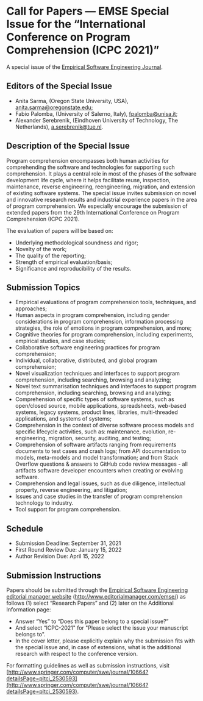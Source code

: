 # Call for Papers — EMSE Special Issue for the “International Conference on Program Comprehension (ICPC 2021)”

A special issue of the [Empirical Software Engineering Journal](http://www.springer.com/computer/swe/journal/10664).

## Editors of the Special Issue

- Anita Sarma, (Oregon State University, USA), anita.sarma@oregonstate.edu;
- Fabio Palomba, (University of Salerno, Italy), fpalomba@unisa.it;
- Alexander Serebrenik, (Eindhoven University of Technology, The Netherlands), a.serebrenik@tue.nl.

## Description of the Special Issue
Program comprehension encompasses both human activities for comprehending the software and technologies for supporting such comprehension. It plays a central role in most of the phases of the software development life cycle, where it helps facilitate reuse, inspection, maintenance, reverse engineering, reengineering, migration, and extension of existing software systems. The special issue invites submission on novel and innovative research results and industrial experience papers in the area of program comprehension. We especially encourage the submission of extended papers from the 29th International Conference on Program Comprehension (ICPC 2021). 

The evaluation of papers will be based on:
- Underlying methodological soundness and rigor;
- Novelty of the work;
- The quality of the reporting;
- Strength of empirical evaluation/basis;
- Significance and reproducibility of the results.

## Submission Topics
- Empirical evaluations of program comprehension tools, techniques, and approaches;
- Human aspects in program comprehension, including gender considerations in program comprehension, information processing strategies, the role of emotions in program comprehension, and more;
- Cognitive theories for program comprehension, including experiments, empirical studies, and case studies;
- Collaborative software engineering practices for program comprehension;
- Individual, collaborative, distributed, and global program comprehension;
- Novel visualization techniques and interfaces to support program comprehension, including searching, browsing and analyzing;
- Novel text summarisation techniques and interfaces to support program comprehension, including searching, browsing and analyzing;
- Comprehension of specific types of software systems, such as open/closed source, mobile applications, spreadsheets, web-based systems, legacy systems, product lines, libraries, multi-threaded applications, and systems of systems;
- Comprehension in the context of diverse software process models and specific lifecycle activities, such as: maintenance, evolution, re-engineering, migration, security, auditing, and testing;
- Comprehension of software artifacts ranging from requirements documents to test cases and crash logs; from API documentation to models, meta-models and model transformation; and from Stack Overflow questions & answers to GitHub code review messages - all artifacts software developer encounters when creating or evolving software.
- Comprehension and legal issues, such as due diligence, intellectual property, reverse engineering, and litigation;
- Issues and case studies in the transfer of program comprehension technology to industry.
- Tool support for program comprehension.

## Schedule
- Submission Deadline: September 31, 2021  
- First Round Review Due: January 15, 2022  
- Author Revision Due: April 15, 2022  

## Submission Instructions
Papers should be submitted through the [Empirical Software Engineering editorial manager website](http://www.editorialmanager.com/emse/) (http://www.editorialmanager.com/emse/) as follows (1) select “Research Papers” and (2) later on the Additional Information page:
- Answer “Yes” to “Does this paper belong to a special issue?”
- And select “ICPC-2021" for "Please select the issue your manuscript belongs to".
- In the cover letter, please explicitly explain why the submission fits with the special issue and, in case of extensions, what is the additional research with respect to the conference version.

For formatting guidelines as well as submission instructions, visit [http://www.springer.com/computer/swe/journal/10664?detailsPage=pltci_2530593](http://www.springer.com/computer/swe/journal/10664?detailsPage=pltci_2530593).

